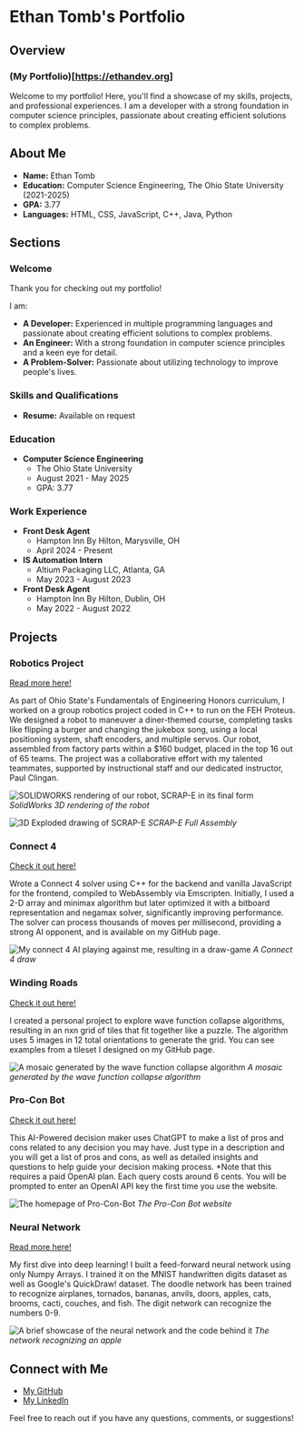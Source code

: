 # Ethan Tomb's Portfolio

## Overview
### (My Portfolio)[https://ethandev.org]
Welcome to my portfolio! Here, you'll find a showcase of my skills, projects, and professional experiences. I am a developer with a strong foundation in computer science principles, passionate about creating efficient solutions to complex problems.

## About Me

- **Name:** Ethan Tomb
- **Education:** Computer Science Engineering, The Ohio State University (2021-2025)
- **GPA:** 3.77
- **Languages:** HTML, CSS, JavaScript, C++, Java, Python

## Sections

### Welcome

Thank you for checking out my portfolio!

I am:
- **A Developer:** Experienced in multiple programming languages and passionate about creating efficient solutions to complex problems.
- **An Engineer:** With a strong foundation in computer science principles and a keen eye for detail.
- **A Problem-Solver:** Passionate about utilizing technology to improve people's lives.

### Skills and Qualifications

- **Resume:** Available on request

### Education

- **Computer Science Engineering**
  - The Ohio State University
  - August 2021 - May 2025
  - GPA: 3.77

### Work Experience

- **Front Desk Agent**
  - Hampton Inn By Hilton, Marysville, OH
  - April 2024 - Present
- **IS Automation Intern**
  - Altium Packaging LLC, Atlanta, GA
  - May 2023 - August 2023
- **Front Desk Agent**
  - Hampton Inn By Hilton, Dublin, OH
  - May 2022 - August 2022

## Projects

### Robotics Project
[Read more here!](#)

As part of Ohio State's Fundamentals of Engineering Honors curriculum, I worked on a group robotics project coded in C++ to run on the FEH Proteus. We designed a robot to maneuver a diner-themed course, completing tasks like flipping a burger and changing the jukebox song, using a local positioning system, shaft encoders, and multiple servos. Our robot, assembled from factory parts within a $160 budget, placed in the top 16 out of 65 teams. The project was a collaborative effort with my talented teammates, supported by instructional staff and our dedicated instructor, Paul Clingan.

![SOLIDWORKS rendering of our robot, SCRAP-E in its final form](https://user-images.githubusercontent.com/29485670/178902388-f6cbb622-e829-4097-9a75-47c5a5ed69df.png)
*SolidWorks 3D rendering of the robot*

![3D Exploded drawing of SCRAP-E](https://user-images.githubusercontent.com/29485670/178902428-b2cd2758-a3a7-41fa-b7d8-41d184378edf.jpeg)
*SCRAP-E Full Assembly*

### Connect 4
[Check it out here!](#)

Wrote a Connect 4 solver using C++ for the backend and vanilla JavaScript for the frontend, compiled to WebAssembly via Emscripten. Initially, I used a 2-D array and minimax algorithm but later optimized it with a bitboard representation and negamax solver, significantly improving performance. The solver can process thousands of moves per millisecond, providing a strong AI opponent, and is available on my GitHub page.

![My connect 4 AI playing against me, resulting in a draw-game](https://example.com/connect4_draw.png)
*A Connect 4 draw*

### Winding Roads
[Check it out here!](#)

I created a personal project to explore wave function collapse algorithms, resulting in an nxn grid of tiles that fit together like a puzzle. The algorithm uses 5 images in 12 total orientations to generate the grid. You can see examples from a tileset I designed on my GitHub page.

![A mosaic generated by the wave function collapse algorithm](https://example.com/wfc_mosaic.png)
*A mosaic generated by the wave function collapse algorithm*

### Pro-Con Bot
[Check it out here!](#)

This AI-Powered decision maker uses ChatGPT to make a list of pros and cons related to any decision you may have. Just type in a description and you will get a list of pros and cons, as well as detailed insights and questions to help guide your decision making process. *Note that this requires a paid OpenAI plan. Each query costs around 6 cents. You will be prompted to enter an OpenAI API key the first time you use the website.

![The homepage of Pro-Con-Bot](https://example.com/proconbot_home.png)
*The Pro-Con Bot website*

### Neural Network
[Read more here!](#)

My first dive into deep learning! I built a feed-forward neural network using only Numpy Arrays. I trained it on the MNIST handwritten digits dataset as well as Google's QuickDraw! dataset. The doodle network has been trained to recognize airplanes, tornados, bananas, anvils, doors, apples, cats, brooms, cacti, couches, and fish. The digit network can recognize the numbers 0-9.

![A brief showcase of the neural network and the code behind it](https://example.com/nn_showcase.png)
*The network recognizing an apple*

## Connect with Me

- [My GitHub](https://github.com/ethantomb)
- [My LinkedIn](https://linkedin.com/in/ethantomb)

Feel free to reach out if you have any questions, comments, or suggestions!
